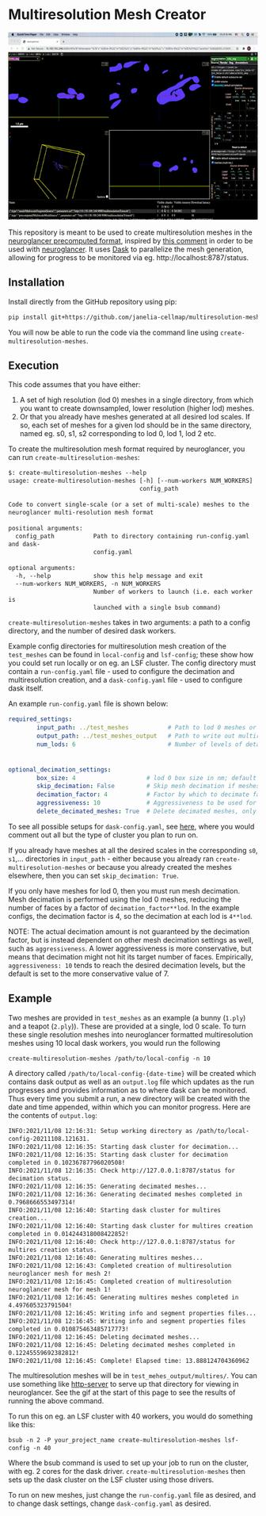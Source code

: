 # Multiresolution Mesh Creator
![Demo](recording/recording.gif)

This repository is meant to be used to create multiresolution meshes in the [neuroglancer precomputed format](https://github.com/google/neuroglancer/blob/master/src/neuroglancer/datasource/precomputed/meshes.md), inspired by [this comment](https://github.com/google/neuroglancer/issues/272#issuecomment-752212014) in order to be used with [neuroglancer](https://github.com/google/neuroglancer). It uses [Dask](https://dask.org/) to parallelize the mesh generation, allowing for progress to be monitored via eg. http://localhost:8787/status.

## Installation

Install directly from the GitHub repository using pip:

```bash
pip install git+https://github.com/janelia-cellmap/multiresolution-mesh-creator.git
```

You will now be able to run the code via the command line using `create-multiresolution-meshes`.

## Execution
This code assumes that you have either:
1. A set of high resolution (lod 0) meshes in a single directory, from which you want to create downsampled, lower resolution (higher lod) meshes.
2. Or that you already have meshes generated at all desired lod scales. If so, each set of meshes for a given lod should be in the same directory, named eg. s0, s1, s2 corresponding to lod 0, lod 1, lod 2 etc.

To create the multiresolution mesh format required by neuroglancer, you can run `create-multiresolution-meshes`:
```
$: create-multiresolution-meshes --help
usage: create-multiresolution-meshes [-h] [--num-workers NUM_WORKERS]
                                     config_path

Code to convert single-scale (or a set of multi-scale) meshes to the
neuroglancer multi-resolution mesh format

positional arguments:
  config_path           Path to directory containing run-config.yaml and dask-
                        config.yaml

optional arguments:
  -h, --help            show this help message and exit
  --num-workers NUM_WORKERS, -n NUM_WORKERS
                        Number of workers to launch (i.e. each worker is
                        launched with a single bsub command)
```

`create-multiresolution-meshes` takes in two arguments: a path to a config directory, and the number of desired dask workers.

Example config directories for multiresolution mesh creation of the `test_meshes` can be found in `local-config` and `lsf-config`; these show how you could set run locally or on eg. an LSF cluster. The config directory must contain a `run-config.yaml` file - used to configure the decimation and multiresolution creation, and a `dask-config.yaml` file - used to configure dask itself.

An example `run-config.yaml` file is shown below:
```yaml
required_settings:
        input_path: ../test_meshes           # Path to lod 0 meshes or multiscale meshes
        output_path: ../test_meshes_output   # Path to write out multires meshes
        num_lods: 6                          # Number of levels of detail


optional_decimation_settings:
        box_size: 4                    # lod 0 box size in nm; default is determined based on a guesstimate of a good number of faces per lod 0 chunk
        skip_decimation: False         # Skip mesh decimation if meshes exist; default is false
        decimation_factor: 4           # Factor by which to decimate faces at each lod, ie factor**lod; default is 2
        aggressiveness: 10             # Aggressiveness to be used for decimation; default is 7
        delete_decimated_meshes: True  # Delete decimated meshes, only applied if skip_decimation=False
```
To see all possible setups for `dask-config.yaml`, see [here](https://github.com/dask/dask-jobqueue/blob/main/dask_jobqueue/jobqueue.yaml), where you would comment out all but the type of cluster you plan to run on.

If you already have meshes at all the desired scales in the corresponding `s0`, `s1`,... directories in `input_path` - either because you already ran `create-multiresolution-meshes` or because you already created the meshes elsewhere, then you can set `skip_decimation: True`.

If you only have meshes for lod 0, then you must run mesh decimation. Mesh decimation is performed using the lod 0 meshes, reducing the number of faces by a factor of `decimation_factor**lod`. In the example configs, the decimation factor is 4, so the decimation at each lod is `4**lod`.

NOTE: The actual decimation amount is not guaranteed by the decimation factor, but is instead dependent on other mesh decimation settings as well, such as `aggressiveness`. A lower aggressiveness is more conservative, but means that decimation might not hit its target number of faces. Empirically, `aggressiveness: 10` tends to reach the desired decimation levels, but the default is set to the more conservative value of 7.

## Example
Two meshes are provided in `test_meshes` as an example (a bunny (`1.ply`) and a teapot (`2.ply`)). These are provided at a single, lod 0 scale. To turn these single resolution meshes into neuroglancer formatted multiresolution meshes using 10 local dask workers, you would run the following

```
create-multiresolution-meshes /path/to/local-config -n 10
```

A directory called `/path/to/local-config-{date-time}` will be created which contains dask output as well as an `output.log` file which updates as the run progresses and provides information as to where dask can be monitored. Thus every time you submit a run, a new directory will be created with the date and time appended, within which you can monitor progress. Here are the contents of `output.log`:
```
INFO:2021/11/08 12:16:31: Setup working directory as /path/to/local-config-20211108.121631.
INFO:2021/11/08 12:16:35: Starting dask cluster for decimation...
INFO:2021/11/08 12:16:35: Starting dask cluster for decimation completed in 0.10236787796020508!
INFO:2021/11/08 12:16:35: Check http://127.0.0.1:8787/status for decimation status.
INFO:2021/11/08 12:16:35: Generating decimated meshes...
INFO:2021/11/08 12:16:36: Generating decimated meshes completed in 0.7968666553497314!
INFO:2021/11/08 12:16:40: Starting dask cluster for multires creation...
INFO:2021/11/08 12:16:40: Starting dask cluster for multires creation completed in 0.014244318008422852!
INFO:2021/11/08 12:16:40: Check http://127.0.0.1:8787/status for multires creation status.
INFO:2021/11/08 12:16:40: Generating multires meshes...
INFO:2021/11/08 12:16:43: Completed creation of multiresolution neuroglancer mesh for mesh 2!
INFO:2021/11/08 12:16:45: Completed creation of multiresolution neuroglancer mesh for mesh 1!
INFO:2021/11/08 12:16:45: Generating multires meshes completed in 4.497605323791504!
INFO:2021/11/08 12:16:45: Writing info and segment properties files...
INFO:2021/11/08 12:16:45: Writing info and segment properties files completed in 0.010875463485717773!
INFO:2021/11/08 12:16:45: Deleting decimated meshes...
INFO:2021/11/08 12:16:45: Deleting decimated meshes completed in 0.12245559692382812!
INFO:2021/11/08 12:16:45: Complete! Elapsed time: 13.888124704360962
```

The multiresolution meshes will be in `test_mehes_output/multires/`. You can use something like [http-server](https://www.npmjs.com/package/http-server) to serve up that directory for viewing in neuroglancer. See the gif at the start of this page to see the results of running the above command.

To run this on eg. an LSF cluster with 40 workers, you would do something like this:
```
bsub -n 2 -P your_project_name create-multiresolution-meshes lsf-config -n 40
```

Where the bsub command is used to set up your job to run on the cluster, with eg. 2 cores for the dask driver. `create-multiresolution-meshes` then sets up the dask cluster on the LSF cluster using those drivers.

To run on new meshes, just change the `run-config.yaml` file as desired, and to change dask settings, change `dask-config.yaml` as desired.


